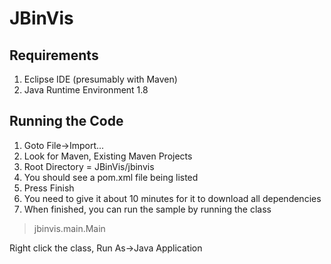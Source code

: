 # JBinVis

## Requirements

1. Eclipse IDE (presumably with Maven)
2. Java Runtime Environment 1.8

## Running the Code

1. Goto File->Import...
2. Look for Maven, Existing Maven Projects
3. Root Directory = JBinVis/jbinvis
4. You should see a pom.xml file being listed
5. Press Finish
6. You need to give it about 10 minutes for it to download all dependencies
7. When finished, you can run the sample by running the class
> jbinvis.main.Main

Right click the class, Run As->Java Application